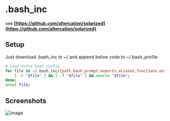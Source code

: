 # .bash_inc

see **[https://github.com/altercation/solarized](https://github.com/altercation/solarized)**

## Setup
Just download .bash_inc to ~/
and append below code to ~/.bash_profile

```bash
# Load extra bash config
for file in ~/.bash_inc/{path,bash_prompt,exports,aliases,functions,extra}; do
    [ -r "$file" ] && [ -f "$file" ] && source "$file";
done;
unset file;
```
## Screenshots
![image](https://raw.githubusercontent.com/caviler/.bash_inc/master/screenshots.png)
